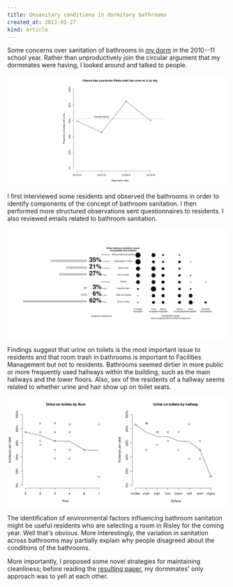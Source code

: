 ```yaml
---
title: Unsanitary conditions in dormitory bathrooms
created_at: 2011-01-27
kind: article
---
```


Some concerns over sanitation of bathrooms in
[my dorm](http://en.wikipedia.org/wiki/Risley_Residential_College) in the
2010--11 school year. Rather than unproductively join the circular argument
that my dormmates were having, I looked around and talked to people.

![Plot of chance that a particular toilet has urine on it by day over four days, with an overall chance of two-thirds](urine_by_day.png)

I first interviewed some residents and observed the bathrooms in order to
identify components of the concept of bathroom sanitation. I then performed
more structured observations sent questionnaires to residents. I also reviewed
emails related to bathroom sanitation.

![Plot of acceptability ratings and prevalance of six bathroom sanitation issues indicating low acceptability and high incidence of urine on toilets](acceptability.png)

Findings suggest that urine on toilets is the most important issue to residents
and that room trash in bathrooms is important to Facilities Management but not
to residents. Bathrooms seemed dirtier in more public or more frequently used
hallways within the building, such as the main hallways and the lower floors.
Also, sex of the residents of a hallway seems related to whether urine and hair
show up on toilet seats.

![Plot of chance that a particular toilet has urine on it by floor and hallway](urine_by_location.png)

The identification of environmental factors influencing bathroom sanitation
might be useful residents who are selecting a room in Risley for the coming
year. Well that's obvious. More interestingly, the variation in sanitation
across bathrooms may partially explain why people disagreed about the
conditions of the bathrooms.

More importantly, I proposed some novel strategies for maintaining cleanliness;
before reading the [resulting paper](risley_toilets.pdf), my dormmates' only
approach was to yell at each other.
